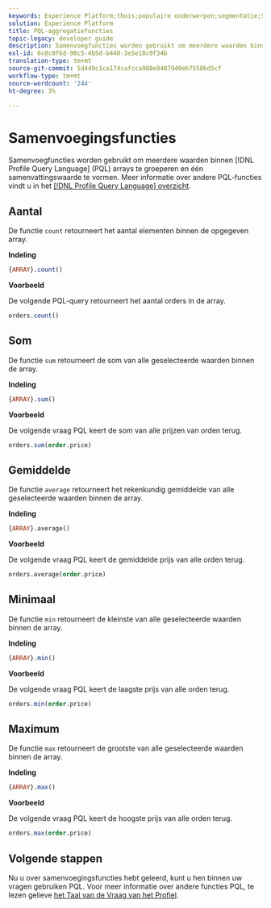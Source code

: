 ```yaml
---
keywords: Experience Platform;thuis;populaire onderwerpen;segmentatie;Segmentatie;Segmenteringsservice;pql;PQL;De Taal van de Vraag van het profiel;samenvoegingsfuncties;samenvoeging;
solution: Experience Platform
title: PQL-aggregatiefuncties
topic-legacy: developer guide
description: Samenvoegfuncties worden gebruikt om meerdere waarden binnen PQL-arrays (Profile Query Language) te groeperen en één samenvattingswaarde te maken.
exl-id: 6c0c0f6d-98c5-4b5d-b440-3e5e18c0f34b
translation-type: tm+mt
source-git-commit: 5d449c1ca174cafcca988e9487940eb7550bd5cf
workflow-type: tm+mt
source-wordcount: '244'
ht-degree: 3%

---
```


# Samenvoegingsfuncties

Samenvoegfuncties worden gebruikt om meerdere waarden binnen [!DNL Profile Query Language] (PQL) arrays te groeperen en één samenvattingswaarde te vormen. Meer informatie over andere PQL-functies vindt u in het [[!DNL Profile Query Language] overzicht](./overview.md).

## Aantal

De functie `count` retourneert het aantal elementen binnen de opgegeven array.

**Indeling**

```sql
{ARRAY}.count()
```

**Voorbeeld**

De volgende PQL-query retourneert het aantal orders in de array.

```sql
orders.count()
```

## Som

De functie `sum` retourneert de som van alle geselecteerde waarden binnen de array.

**Indeling**

```sql
{ARRAY}.sum()
```

**Voorbeeld**

De volgende vraag PQL keert de som van alle prijzen van orden terug.

```sql
orders.sum(order.price)
```

## Gemiddelde

De functie `average` retourneert het rekenkundig gemiddelde van alle geselecteerde waarden binnen de array.

**Indeling**

```sql
{ARRAY}.average()
```

**Voorbeeld**

De volgende vraag PQL keert de gemiddelde prijs van alle orden terug.

```sql
orders.average(order.price)
```

## Minimaal

De functie `min` retourneert de kleinste van alle geselecteerde waarden binnen de array.

**Indeling**

```sql
{ARRAY}.min()
```

**Voorbeeld**

De volgende vraag PQL keert de laagste prijs van alle orden terug.

```sql
orders.min(order.price)
```

## Maximum

De functie `max` retourneert de grootste van alle geselecteerde waarden binnen de array.

**Indeling**

```sql
{ARRAY}.max()
```

**Voorbeeld**

De volgende vraag PQL keert de hoogste prijs van alle orden terug.

```sql
orders.max(order.price)
```

## Volgende stappen

Nu u over samenvoegingsfuncties hebt geleerd, kunt u hen binnen uw vragen gebruiken PQL. Voor meer informatie over andere functies PQL, te lezen gelieve [het Taal van de Vraag van het Profiel](./overview.md).

